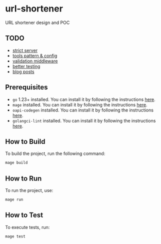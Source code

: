 # url-shortener

URL shortener design and POC

## TODO

- [strict server](https://github.com/oapi-codegen/oapi-codegen?tab=readme-ov-file#strict-server)
- [tools pattern & config](https://github.com/oapi-codegen/oapi-codegen?tab=readme-ov-file#install)
- [validation middleware](https://github.com/oapi-codegen/oapi-codegen?tab=readme-ov-file#requestresponse-validation-middleware)
- [better testing](https://gitlab.com/jamietanna/httptest-openapi/)
- [blog posts](https://github.com/oapi-codegen/oapi-codegen?tab=readme-ov-file#blog-posts)

## Prerequisites

- `go` 1.23+ installed. You can install it by following the instructions [here](https://golang.org/dl/).
- `mage` installed. You can install it by following the instructions [here](https://magefile.org/).
- `oapi-codegen` installed. You can install it by following the instructions [here](https://github.com/deepmap/oapi-codegen).
- `golangci-lint` installed. You can install it by following the instructions [here](https://golangci-lint.run/welcome/install/).

## How to Build

To build the project, run the following command:

```sh
mage build
```

## How to Run

To run the project, use:

```sh
mage run
```

## How to Test

To execute tests, run:

```sh
mage test
```
